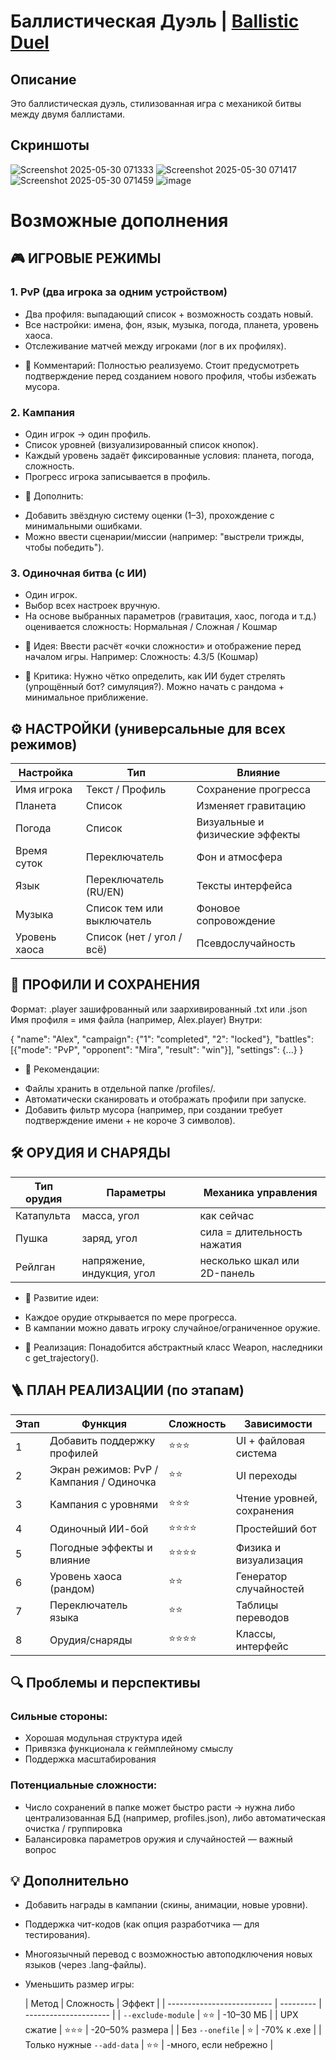 # Баллистическая Дуэль | [Ballistic Duel](https://github.com/ArtemisYur/BallisticPixelDuel/blob/main/README.en.md)
## Описание
Это баллистическая дуэль, стилизованная игра с механикой битвы между двумя баллистами.
## Скриншоты
![Screenshot 2025-05-30 071333](https://github.com/user-attachments/assets/89f6f36a-fba9-4035-897a-475493a550cf)
![Screenshot 2025-05-30 071417](https://github.com/user-attachments/assets/f57b1d91-4535-4b66-b6b0-ac5f6772a45c)
![Screenshot 2025-05-30 071459](https://github.com/user-attachments/assets/41367258-7b77-4080-9760-19251bacfd8f)
![image](https://github.com/user-attachments/assets/1eec0936-579f-417d-8131-4118785dbf87)


# Возможные дополнения

## 🎮 ИГРОВЫЕ РЕЖИМЫ

### 1. PvP (два игрока за одним устройством)
- Два профиля: выпадающий список + возможность создать новый.
- Все настройки: имена, фон, язык, музыка, погода, планета, уровень хаоса.
- Отслеживание матчей между игроками (лог в их профилях).
* 🔧 Комментарий: Полностью реализуемо. Стоит предусмотреть подтверждение перед созданием нового профиля, чтобы избежать мусора.

### 2. Кампания
- Один игрок → один профиль.
- Список уровней (визуализированный список кнопок).
- Каждый уровень задаёт фиксированные условия: планета, погода, сложность.
- Прогресс игрока записывается в профиль.
* 🔧 Дополнить:
- Добавить звёздную систему оценки (1–3), прохождение с минимальными ошибками.
- Можно ввести сценарии/миссии (например: "выстрели трижды, чтобы победить").

### 3. Одиночная битва (с ИИ)
- Один игрок.
- Выбор всех настроек вручную.
- На основе выбранных параметров (гравитация, хаос, погода и т.д.) оценивается сложность: Нормальная / Сложная / Кошмар
* 🔧 Идея: Ввести расчёт «очки сложности» и отображение перед началом игры. Например: Сложность: 4.3/5 (Кошмар)
+ 📌 Критика: Нужно чётко определить, как ИИ будет стрелять (упрощённый бот? симуляция?). Можно начать с рандома + минимальное приближение.

## ⚙️ НАСТРОЙКИ (универсальные для всех режимов)

| Настройка     | Тип                        | Влияние                         |
| ------------- | -------------------------- | ------------------------------- |
| Имя игрока    | Текст / Профиль            | Сохранение прогресса            |
| Планета       | Список                     | Изменяет гравитацию             |
| Погода        | Список                     | Визуальные и физические эффекты |
| Время суток   | Переключатель              | Фон и атмосфера                 |
| Язык          | Переключатель (RU/EN)      | Тексты интерфейса               |
| Музыка        | Список тем или выключатель | Фоновое сопровождение           |
| Уровень хаоса | Список (нет / угол / всё)  | Псевдослучайность               |

## 🧠 ПРОФИЛИ И СОХРАНЕНИЯ

Формат:
.player зашифрованный или заархивированный .txt или .json
Имя профиля = имя файла (например, Alex.player)
Внутри:

{
  "name": "Alex",
  "campaign": {"1": "completed", "2": "locked"},
  "battles": [{"mode": "PvP", "opponent": "Mira", "result": "win"}],
  "settings": {...}
}

* 🔧 Рекомендации:
- Файлы хранить в отдельной папке /profiles/.
- Автоматически сканировать и отображать профили при запуске.
- Добавить фильтр мусора (например, при создании требует подтверждение имени + не короче 3 символов).

## 🛠️ ОРУДИЯ И СНАРЯДЫ

| Тип орудия | Параметры                  | Механика управления          |
| ---------- | -------------------------- | ---------------------------- |
| Катапульта | масса, угол                | как сейчас                   |
| Пушка      | заряд, угол                | сила = длительность нажатия  |
| Рейлган    | напряжение, индукция, угол | несколько шкал или 2D-панель |

* 🔧 Развитие идеи:
- Каждое орудие открывается по мере прогресса.
- В кампании можно давать игроку случайное/ограниченное оружие.
+ 📌 Реализация: Понадобится абстрактный класс Weapon, наследники с get_trajectory().

## 🪜 ПЛАН РЕАЛИЗАЦИИ (по этапам)

| Этап | Функция                                  | Сложность | Зависимости                |
| ---- | ---------------------------------------- | --------- | -------------------------- |
| 1    | Добавить поддержку профилей              | ⭐⭐⭐       | UI + файловая система      |
| 2    | Экран режимов: PvP / Кампания / Одиночка | ⭐⭐        | UI переходы                |
| 3    | Кампания с уровнями                      | ⭐⭐⭐       | Чтение уровней, сохранения |
| 4    | Одиночный ИИ-бой                         | ⭐⭐⭐⭐      | Простейший бот             |
| 5    | Погодные эффекты и влияние               | ⭐⭐⭐⭐      | Физика и визуализация      |
| 6    | Уровень хаоса (рандом)                   | ⭐⭐        | Генератор случайностей     |
| 7    | Переключатель языка                      | ⭐⭐        | Таблицы переводов          |
| 8    | Орудия/снаряды                           | ⭐⭐⭐⭐      | Классы, интерфейс          |

## 🔍 Проблемы и перспективы
### Сильные стороны:
- Хорошая модульная структура идей
- Привязка функционала к геймплейному смыслу
- Поддержка масштабирования

### Потенциальные сложности:
- Число сохранений в папке может быстро расти → нужна либо централизованная БД (например, profiles.json), либо автоматическая очистка / группировка
- Балансировка параметров оружия и случайностей — важный вопрос

## 💡 Дополнительно
- Добавить награды в кампании (скины, анимации, новые уровни).
- Поддержка чит-кодов (как опция разработчика — для тестирования).
- Многоязычный перевод с возможностью автоподключения новых языков (через .lang-файлы).
- Уменьшить размер игры:

  | Метод                      | Сложность | Эффект                |
| -------------------------- | --------- | --------------------- |
| `--exclude-module`         | ⭐⭐        | -10–30 МБ             |
| UPX сжатие                 | ⭐⭐⭐       | -20–50% размера       |
| Без `--onefile`            | ⭐         | -70% к .exe           |
| Только нужные `--add-data` | ⭐⭐        | -много, если небрежно |
